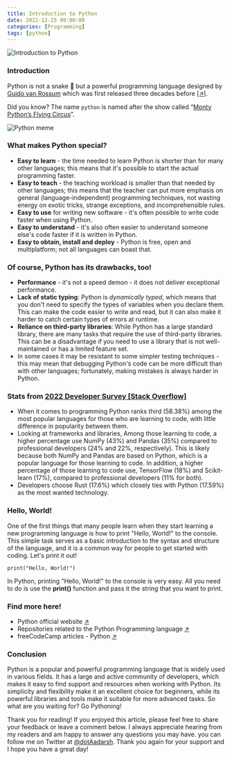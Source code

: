```yaml
---
title: Introduction to Python
date: 2022-12-25 00:00:00 
categories: [Programming]
tags: [python]
---
```


![Introduction to Python](https://miro.medium.com/max/1400/1*nIDluzlAjcmzZ17wcpvnAw.webp)

### Introduction

Python is not a snake 🐍 but a powerful programming language designed by [Guido van Rossum](https://en.wikipedia.org/wiki/Guido_van_Rossum) which was first released three decades before [ \[↗\]](https://python-history.blogspot.com/2009/01/brief-timeline-of-python.html). 

Did you know? The name `python` is named after the show called “[Monty Python’s Flying Circus](https://en.wikipedia.org/wiki/Monty_Python%27s_Flying_Circus)”. 

![Python meme](https://miro.medium.com/max/828/1*Ud_bNdeWPf4iN1EcydaDFA.webp)

### What makes Python special?

-   **Easy to learn**  - the time needed to learn Python is shorter than for many other languages; this means that it's possible to start the actual programming faster.
-  **Easy to teach**  - the teaching workload is smaller than that needed by other languages; this means that the teacher can put more emphasis on general (language-independent) programming techniques, not wasting energy on exotic tricks, strange exceptions, and incomprehensible rules.
-   **Easy to use** for writing new software - it's often possible to write code faster when using Python.
-   **Easy to understand**  - it's also often easier to understand someone else's code faster if it is written in Python.
-   **Easy to obtain, install and deploy**  - Python is free, open and multiplatform; not all languages can boast that.

### Of course, Python has its drawbacks, too!

- **Performance** - it's not a speed demon - it does not deliver exceptional performance.
- **Lack of static typing**: Python is *dynamically typed*, which means that you don't need to specify the types of variables when you declare them. This can make the code easier to write and read, but it can also make it harder to catch certain types of errors at runtime.
- **Reliance on third-party libraries**: While Python has a large standard library, there are many tasks that require the use of third-party libraries. This can be a disadvantage if you need to use a library that is not well-maintained or has a limited feature set.
- In some cases it may be resistant to some simpler testing techniques - this may mean that debugging Python's code can be more difficult than with other languages; fortunately, making mistakes is always harder in Python.

### Stats from [2022 Developer Survey \[Stack Overflow\]](https://survey.stackoverflow.co/2022/)

- When it comes to programming Python ranks third (58.38%) among the most popular languages for those who are learning to code, with little difference in popularity between them. 
- Looking at frameworks and libraries, Among those learning to code, a higher percentage use NumPy (43%) and Pandas (35%) compared to professional developers (24% and 22%, respectively). This is likely because both NumPy and Pandas are based on Python, which is a popular language for those learning to code. In addition, a higher percentage of those learning to code use, TensorFlow (18%) and Scikit-learn (17%), compared to professional developers (11% for both).
- Developers choose Rust (17.6%) which closely ties with Python (17.59%) as the most wanted technology.

### Hello, World!

One of the first things that many people learn when they start learning a new programming language is how to print "Hello, World!" to the console. This simple task serves as a basic introduction to the syntax and structure of the language, and it is a common way for people to get started with coding. Let's print it out!
```
print("Hello, World!")
```
In Python, printing "Hello, World!" to the console is very easy. All you need to do is use the **print()** function and pass it the string that you want to print. 

### Find more here!

- Python official website [↗️](https://www.python.org/)
- Repositories related to the Python Programming language [↗️](https://github.com/python)
- freeCodeCamp articles - Python [↗️](https://www.freecodecamp.org/news/search/?query=python)

### Conclusion

Python is a popular and powerful programming language that is widely used in various fields. It has a large and active community of developers, which makes it easy to find support and resources when working with Python. Its simplicity and flexibility make it an excellent choice for beginners, while its powerful libraries and tools make it suitable for more advanced tasks. So what are you waiting for? Go Pythoning!

Thank you for reading! If you enjoyed this article, please feel free to share your feedback or leave a comment below. I always appreciate hearing from my readers and am happy to answer any questions you may have. you can follow me on Twitter at [@dotAadarsh](https://twitter.com/DotAadarsh). Thank you again for your support and I hope you have a great day!
